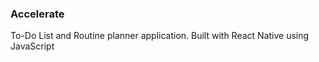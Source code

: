 <h3>Accelerate</h3>

To-Do List and Routine planner application. Built with React Native using JavaScript

